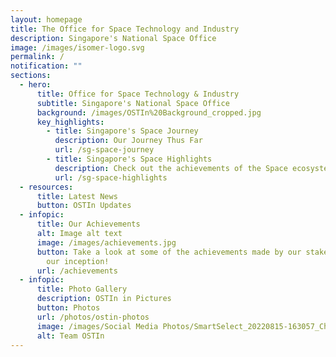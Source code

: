 ```yaml
---
layout: homepage
title: The Office for Space Technology and Industry
description: Singapore's National Space Office
image: /images/isomer-logo.svg
permalink: /
notification: ""
sections:
  - hero:
      title: Office for Space Technology & Industry
      subtitle: Singapore's National Space Office
      background: /images/OSTIn%20Background_cropped.jpg
      key_highlights:
        - title: Singapore's Space Journey
          description: Our Journey Thus Far
          url: /sg-space-journey
        - title: Singapore's Space Highlights
          description: Check out the achievements of the Space ecosystem here in Singapore!
          url: /sg-space-highlights
  - resources:
      title: Latest News
      button: OSTIn Updates
  - infopic:
      title: Our Achievements
      alt: Image alt text
      image: /images/achievements.jpg
      button: Take a look at some of the achievements made by our stakeholders since
        our inception!
      url: /achievements
  - infopic:
      title: Photo Gallery
      description: OSTIn in Pictures
      button: Photos
      url: /photos/ostin-photos
      image: /images/Social Media Photos/SmartSelect_20220815-163057_Chrome.jpg
      alt: Team OSTIn
---
```

